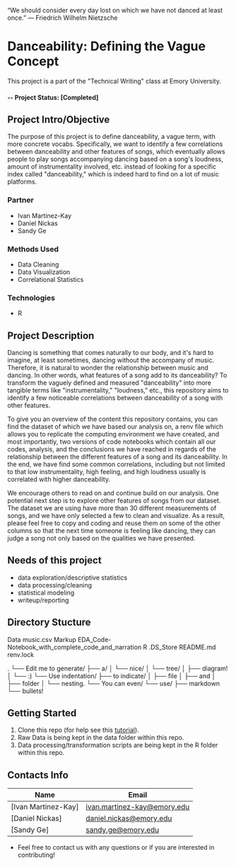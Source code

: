 “We should consider every day lost on which we have not danced at least once.”
― Friedrich Wilhelm Nietzsche

# Danceability: Defining the Vague Concept
This project is a part of the "Technical Writing" class at Emory University. 

#### -- Project Status: [Completed]

## Project Intro/Objective
The purpose of this project is to define danceability, a vague term, with more concrete vocabs. Specifically, we want to identify a few correlations between danceability and other features of songs, which eventually allows people to play songs accompanying dancing based on a song's loudness, amount of instrumentality involved, etc. instead of looking for a specific index called "danceability," which is indeed hard to find on a lot of music platforms.

### Partner
* Ivan Martinez-Kay
* Daniel Nickas
* Sandy Ge

### Methods Used
* Data Cleaning
* Data Visualization
* Correlational Statistics

### Technologies
* R 

## Project Description
Dancing is something that comes naturally to our body, and it's hard to imagine, at least sometimes, dancing without the accompany of music. Therefore, it is natural to wonder the relationship between music and dancing. In other words, what features of a song add to its danceability? To transform the vaguely defined and measured "danceability" into more tangible terms like "instrumentality," "loudness," etc., this repository aims to identify a few noticeable correlations between danceability of a song with other features.

To give you an overview of the content this repository contains, you can find the dataset of which we have based our analysis on, a renv file which allows you to replicate the computing environment we have created, and most importantly, two versions of code notebooks which contain all our codes,  analysis, and the conclusions we have reached in regards of the relationship between the different features of a song and its danceability. In the end, we have find some common correlations, including but not limited to that low instrumentality, high feeling, and high loudness usually is correlated with higher danceability. 

We encourage others to read on and continue build on our analysis. One potential next step is to explore other features of songs from our dataset. The dataset we are using have more than 30 different measurements of songs, and we have only selected a few to clean and visualize. As a result, please feel free to copy and coding and reuse them on some of the other columns so that the next time someone is feeling like dancing, they can judge a song not only based on the qualities we have presented.

## Needs of this project

- data exploration/descriptive statistics
- data processing/cleaning
- statistical modeling
- writeup/reporting

## Directory Stucture

Data
    music.csv
Markup
    EDA_Code-Notebook_with_complete_code_and_narration
R
    .DS_Store
    README.md
    renv.lock

.
└── Edit me to generate/
    ├── a/
    │   └── nice/
    │       └── tree/
    │           ├── diagram!
    │           └── :)
    └── Use indentation/
        ├── to indicate/
        │   ├── file
        │   ├── and
        │   ├── folder
        │   └── nesting.
        └── You can even/
            └── use/
                ├── markdown
                └── bullets!

## Getting Started

1. Clone this repo (for help see this [tutorial](https://help.github.com/articles/cloning-a-repository/)).
2. Raw Data is being kept in the data folder within this repo. 
3. Data processing/transformation scripts are being kept in the R folder within this repo.

## Contacts Info

|Name     |  Email   | 
|---------|-----------------|
|[Ivan Martinez-Kay]|ivan.martinez-kay@emory.edu|
|[Daniel Nickas]|daniel.nickas@emory.edu|
|[Sandy Ge]|sandy.ge@emory.edu|

* Feel free to contact us with any questions or if you are interested in contributing!
